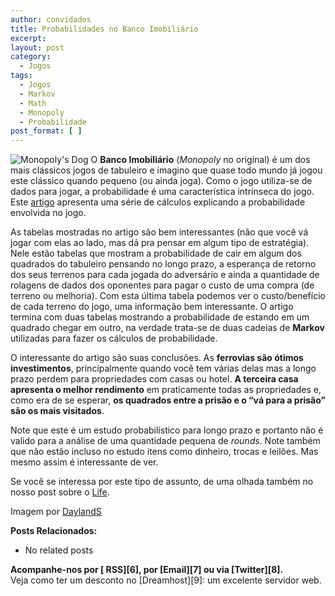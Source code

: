 ```yaml
---
author: convidados
title: Probabilidades no Banco Imobiliário
excerpt:
layout: post
category:
  - Jogos
tags:
  - Jogos
  - Markov
  - Math
  - Monopoly
  - Probabilidade
post_format: [ ]
---
```

![Monopoly's Dog][1] O **Banco Imobiliário** (*Monopoly* no original) é um dos mais clássicos jogos de tabuleiro e imagino que quase todo mundo já jogou este clássico quando pequeno (ou ainda joga). Como o jogo utiliza-se de dados para jogar, a probabilidade é uma característica intrínseca do jogo. Este [artigo][2] apresenta uma série de cálculos explicando a probabilidade envolvida no jogo. 

As tabelas mostradas no artigo são bem interessantes (não que você vá jogar com elas ao lado, mas dá pra pensar em algum tipo de estratégia). Nele estão tabelas que mostram a probabilidade de cair em algum dos quadrados do tabuleiro pensando no longo prazo, a esperança de retorno dos seus terrenos para cada jogada do adversário e ainda a quantidade de rolagens de dados dos oponentes para pagar o custo de uma compra (de terreno ou melhoria). Com esta última tabela podemos ver o custo/benefício de cada terreno do jogo, uma informação bem interessante. O artigo termina com duas tabelas mostrando a probabilidade de estando em um quadrado chegar em outro, na verdade trata-se de duas cadeias de **Markov** utilizadas para fazer os cálculos de probabilidade. 

O interessante do artigo são suas conclusões. As **ferrovias são ótimos investimentos**, principalmente quando você tem várias delas mas a longo prazo perdem para propriedades com casas ou hotel. **A terceira casa apresenta o melhor rendimento** em praticamente todas as propriedades e, como era de se esperar, **os quadrados entre a prisão e o “vá para a prisão” são os mais visitados**. 

Note que este é um estudo probabilístico para longo prazo e portanto não é valido para a análise de uma quantidade pequena de *rounds*. Note também que não estão incluso no estudo itens como dinheiro, trocas e leilões. Mas mesmo assim é interessante de ver. 

Se você se interessa por este tipo de assunto, de uma olhada também no nosso post sobre o [Life][3].

Imagem por [DaylandS][4]

**Posts Relacionados:** 
*   No related posts









**Acompanhe-nos por [ RSS][6], por [Email][7] ou via [Twitter][8].**  
Veja como ter um desconto no [Dreamhost][9]: um excelente servidor web.

 [1]: http://vidageek.net/wp-content/uploads/2008/09/monopolys-dog.jpg
 [2]: http://www.tkcs-collins.com/truman/monopoly/monopoly.shtml "Probabilidades no Monopoly"
 [3]: http://vidageek.net/2008/08/22/o-jogo-da-vida/ "Life"
 [4]: http://flickr.com/photos/dayland/2435423314/ "DaylandS"





